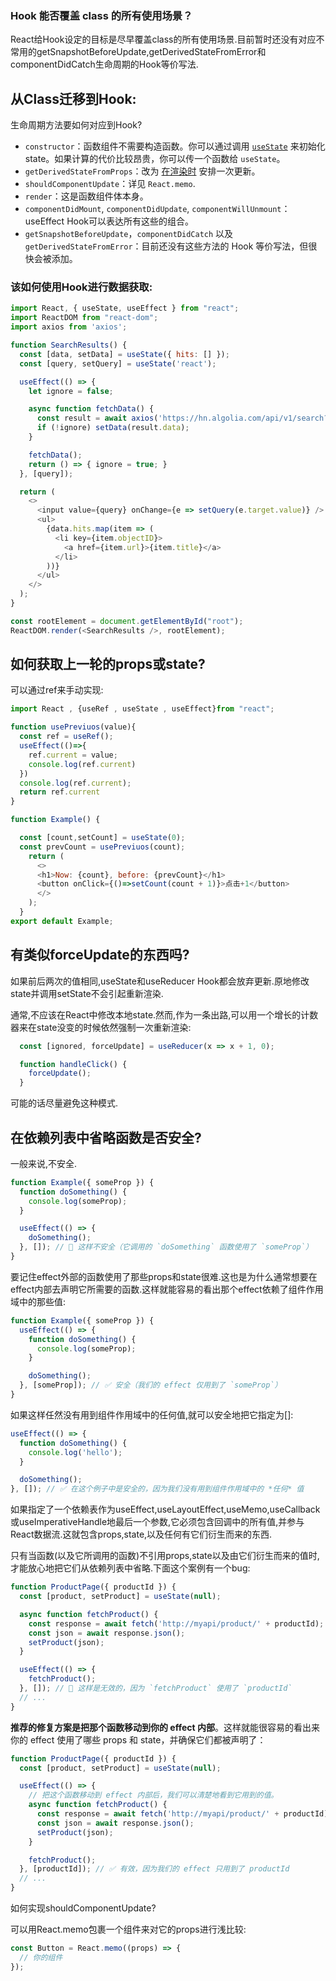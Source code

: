 ### Hook 能否覆盖 class 的所有使用场景？

React给Hook设定的目标是尽早覆盖class的所有使用场景.目前暂时还没有对应不常用的getSnapshotBeforeUpdate,getDerivedStateFromError和componentDidCatch生命周期的Hook等价写法.

## 从Class迁移到Hook:

生命周期方法要如何对应到Hook?

- `constructor`：函数组件不需要构造函数。你可以通过调用 [`useState`](https://zh-hans.reactjs.org/docs/hooks-reference.html#usestate) 来初始化 state。如果计算的代价比较昂贵，你可以传一个函数给 `useState`。
- `getDerivedStateFromProps`：改为 [在渲染时](https://zh-hans.reactjs.org/docs/hooks-faq.html#how-do-i-implement-getderivedstatefromprops) 安排一次更新。
- `shouldComponentUpdate`：详见 `React.memo`.
- `render`：这是函数组件体本身。
- `componentDidMount`, `componentDidUpdate`, `componentWillUnmount`：useEffect Hook可以表达所有这些的组合。
- `getSnapshotBeforeUpdate`，`componentDidCatch` 以及 `getDerivedStateFromError`：目前还没有这些方法的 Hook 等价写法，但很快会被添加。

### 该如何使用Hook进行数据获取:

```js
import React, { useState, useEffect } from "react";
import ReactDOM from "react-dom";
import axios from 'axios';

function SearchResults() {
  const [data, setData] = useState({ hits: [] });
  const [query, setQuery] = useState('react');

  useEffect(() => {
    let ignore = false;

    async function fetchData() {
      const result = await axios('https://hn.algolia.com/api/v1/search?query=' + query);
      if (!ignore) setData(result.data);
    }

    fetchData();
    return () => { ignore = true; }
  }, [query]);

  return (
    <>
      <input value={query} onChange={e => setQuery(e.target.value)} />
      <ul>
        {data.hits.map(item => (
          <li key={item.objectID}>
            <a href={item.url}>{item.title}</a>
          </li>
        ))}
      </ul>
    </>
  );
}

const rootElement = document.getElementById("root");
ReactDOM.render(<SearchResults />, rootElement);

```

## 如何获取上一轮的props或state?

可以通过ref来手动实现:

```js
import React , {useRef , useState , useEffect}from "react";

function usePreviuos(value){
  const ref = useRef();
  useEffect(()=>{
    ref.current = value;
    console.log(ref.current)
  })
  console.log(ref.current);
  return ref.current
}

function Example() {

  const [count,setCount] = useState(0);
  const prevCount = usePreviuos(count);
    return (
      <>
      <h1>Now: {count}, before: {prevCount}</h1>
      <button onClick={()=>setCount(count + 1)}>点击+1</button>
      </>
    );
  }
export default Example;
```

## 有类似forceUpdate的东西吗?

如果前后两次的值相同,useState和useReducer Hook都会放弃更新.原地修改state并调用setState不会引起重新渲染.



通常,不应该在React中修改本地state.然而,作为一条出路,可以用一个增长的计数器来在state没变的时候依然强制一次重新渲染:

```js
  const [ignored, forceUpdate] = useReducer(x => x + 1, 0);

  function handleClick() {
    forceUpdate();
  }
```

可能的话尽量避免这种模式.

## 在依赖列表中省略函数是否安全?

一般来说,不安全.

```js
function Example({ someProp }) {
  function doSomething() {
    console.log(someProp);
  }

  useEffect(() => {
    doSomething();
  }, []); // 🔴 这样不安全（它调用的 `doSomething` 函数使用了 `someProp`）
}
```

要记住effect外部的函数使用了那些props和state很难.这也是为什么通常想要在effect内部去声明它所需要的函数.这样就能容易的看出那个effect依赖了组件作用域中的那些值:

```js
function Example({ someProp }) {
  useEffect(() => {
    function doSomething() {
      console.log(someProp);
    }

    doSomething();
  }, [someProp]); // ✅ 安全（我们的 effect 仅用到了 `someProp`）
}
```

如果这样任然没有用到组件作用域中的任何值,就可以安全地把它指定为[]:

```js
useEffect(() => {
  function doSomething() {
    console.log('hello');
  }

  doSomething();
}, []); // ✅ 在这个例子中是安全的，因为我们没有用到组件作用域中的 *任何* 值
```

如果指定了一个依赖表作为useEffect,useLayoutEffect,useMemo,useCallback或useImperativeHandle地最后一个参数,它必须包含回调中的所有值,并参与React数据流.这就包含props,state,以及任何有它们衍生而来的东西.

只有当函数(以及它所调用的函数)不引用props,state以及由它们衍生而来的值时,才能放心地把它们从依赖列表中省略.下面这个案例有一个bug:

```js
function ProductPage({ productId }) {
  const [product, setProduct] = useState(null);

  async function fetchProduct() {
    const response = await fetch('http://myapi/product/' + productId); // 使用了 productId prop
    const json = await response.json();
    setProduct(json);
  }

  useEffect(() => {
    fetchProduct();
  }, []); // 🔴 这样是无效的，因为 `fetchProduct` 使用了 `productId`
  // ...
}
```

**推荐的修复方案是把那个函数移动到你的 effect 内部**。这样就能很容易的看出来你的 effect 使用了哪些 props 和 state，并确保它们都被声明了： 

```js
function ProductPage({ productId }) {
  const [product, setProduct] = useState(null);

  useEffect(() => {
    // 把这个函数移动到 effect 内部后，我们可以清楚地看到它用到的值。
    async function fetchProduct() {
      const response = await fetch('http://myapi/product/' + productId);
      const json = await response.json();
      setProduct(json);
    }

    fetchProduct();
  }, [productId]); // ✅ 有效，因为我们的 effect 只用到了 productId
  // ...
}
```

如何实现shouldComponentUpdate?

可以用React.memo包裹一个组件来对它的props进行浅比较:

```js
const Button = React.memo((props) => {
  // 你的组件
});
```



